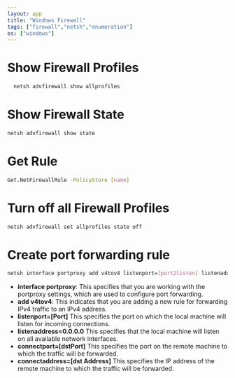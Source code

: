 ```yaml
---
layout: app
title: "Windows Firewall"
tags: ["firewall","netsh","enumeration"]
os: ["windows"]
---
```


# Show Firewall Profiles

```bash
  netsh advfirewall show allprofiles
```
# Show Firewall State

```bash
netsh advfirewall show state
```
# Get Rule

```bash
Get.NetFirewallRule -PolicyStore [name]
```

# Turn off all Firewall Profiles

```bash 
netsh advfirewall set allprofiles state off
```
# Create port forwarding rule

```bash
netsh interface portproxy add v4tov4 listenport=[port2listen] listenaddress=0.0.0.0 connectport=[dstPort] connectaddress=[dst Address]
```
* **interface portproxy**: This specifies that you are working with the portproxy settings, which are used to configure port forwarding.
* **add v4tov4**: This indicates that you are adding a new rule for forwarding IPv4 traffic to an IPv4 address.
* **listenport=[Port]** This specifies the port on which the local machine will listen for incoming connections.
* **listenaddress=0.0.0.0** This specifies that the local machine will listen on all available network interfaces.
* **connectport=[dstPort]** This specifies the port on the remote machine to which the traffic will be forwarded.
* **connectaddress=[dst Address]** This specifies the IP address of the remote machine to which the traffic will be forwarded.


